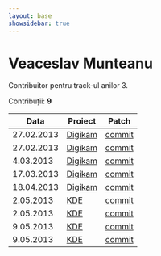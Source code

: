 ```yaml
---
layout: base
showsidebar: true
---
```


# Veaceslav Munteanu

Contribuitor pentru track-ul anilor 3.

Contribuții: **9**

|Data |Proiect | Patch |
|-----|--------|-------|
|27.02.2013|[Digikam][digikam]|[commit](https://git.reviewboard.kde.org/r/109087/)|
|27.02.2013|[Digikam][digikam]|[commit](http://quickgit.kde.org/?p=libkexiv2.git&a=commit&h=f2c50255227852bcb83115f13bfc4d4394a780ed)|
| 4.03.2013|[Digikam][digikam]|[commit](http://quickgit.kde.org/?p=digikam.git&a=commit&h=a69a8ea1635376fe3b68ee9f66721c55eeb06f86)|
|17.03.2013|[Digikam][digikam]|[commit](https://projects.kde.org/projects/extragear/graphics/digikam/repository/revisions/1c5b410a2b0674ef7e37432e01121c2c53d08903)|
|18.04.2013|[Digikam][digikam]|[commit](http://quickgit.kde.org/?p=digikam.git&a=commit&h=73c02c18813196a17f8818d7023268cd54168a17)|
| 2.05.2013|[KDE][KDE]|[commit](http://quickgit.kde.org/?p=digikam.git&a=commit&h=364fc0fb8487cba3b8a693e0c09f914999ce2e8e)|
| 2.05.2013|[KDE][KDE]|[commit](http://quickgit.kde.org/?p=digikam.git&a=commit&h=ffdd7c4b8b1540dc44bcdc92563f4f56d661d1b1)|
| 9.05.2013|[KDE][KDE]|[commit](http://quickgit.kde.org/?p=digikam.git&a=commit&h=62cebe4aa27cf1fb4392c842a65a0e8a3c904586)|
| 9.05.2013|[KDE][KDE]|[commit](http://quickgit.kde.org/?p=digikam.git&a=commit&h=a08eb5c983b7903bfc003eb774c9dd47e9a0ca6c)|

[KDE]: http://www.kde.org/ "KDE"
[digikam]: http://www.digikam.org/ "Digikam"
